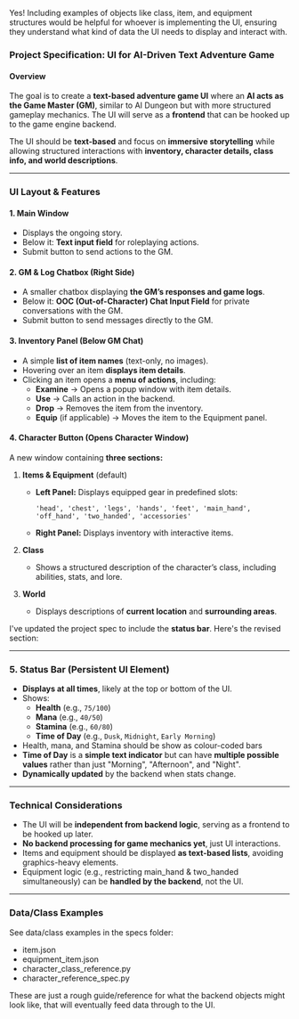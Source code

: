 Yes! Including examples of objects like class, item, and equipment structures would be helpful for whoever is implementing the UI, ensuring they understand what kind of data the UI needs to display and interact with.

### **Project Specification: UI for AI-Driven Text Adventure Game**

#### **Overview**
The goal is to create a **text-based adventure game UI** where an **AI acts as the Game Master (GM)**, similar to AI Dungeon but with more structured gameplay mechanics. The UI will serve as a **frontend** that can be hooked up to the game engine backend.

The UI should be **text-based** and focus on **immersive storytelling** while allowing structured interactions with **inventory, character details, class info, and world descriptions**.

---

### **UI Layout & Features**

#### **1. Main Window**
- Displays the ongoing story.
- Below it: **Text input field** for roleplaying actions.
- Submit button to send actions to the GM.

#### **2. GM & Log Chatbox (Right Side)**
- A smaller chatbox displaying **the GM’s responses and game logs**.
- Below it: **OOC (Out-of-Character) Chat Input Field** for private conversations with the GM.
- Submit button to send messages directly to the GM.

#### **3. Inventory Panel (Below GM Chat)**
- A simple **list of item names** (text-only, no images).
- Hovering over an item **displays item details**.
- Clicking an item opens a **menu of actions**, including:
  - **Examine** → Opens a popup window with item details.
  - **Use** → Calls an action in the backend.
  - **Drop** → Removes the item from the inventory.
  - **Equip** (if applicable) → Moves the item to the Equipment panel.

#### **4. Character Button (Opens Character Window)**
A new window containing **three sections:**
1. **Items & Equipment** (default)
   - **Left Panel:** Displays equipped gear in predefined slots:
     ```
     'head', 'chest', 'legs', 'hands', 'feet', 'main_hand', 'off_hand', 'two_handed', 'accessories'
     ```
   - **Right Panel:** Displays inventory with interactive items.

2. **Class**
   - Shows a structured description of the character’s class, including abilities, stats, and lore.

3. **World**
   - Displays descriptions of **current location** and **surrounding areas**.

I've updated the project spec to include the **status bar**. Here's the revised section:

---

### **5. Status Bar (Persistent UI Element)**
- **Displays at all times**, likely at the top or bottom of the UI.
- Shows:
  - **Health** (e.g., `75/100`)
  - **Mana** (e.g., `40/50`)
  - **Stamina** (e.g., `60/80`)
  - **Time of Day** (e.g., `Dusk`, `Midnight`, `Early Morning`)
- Health, mana, and Stamina should be show as colour-coded bars
- **Time of Day** is a **simple text indicator** but can have **multiple possible values** rather than just "Morning", "Afternoon", and "Night".
- **Dynamically updated** by the backend when stats change.

---

### **Technical Considerations**
- The UI will be **independent from backend logic**, serving as a frontend to be hooked up later.
- **No backend processing for game mechanics yet**, just UI interactions.
- Items and equipment should be displayed **as text-based lists**, avoiding graphics-heavy elements.
- Equipment logic (e.g., restricting main_hand & two_handed simultaneously) can be **handled by the backend**, not the UI.

---

### Data/Class Examples

See data/class examples in the specs folder:
- item.json
- equipment_item.json
- character_class_reference.py
- character_reference_spec.py

These are just a rough guide/reference for what the backend objects might look like, that will eventually feed data through to the UI.